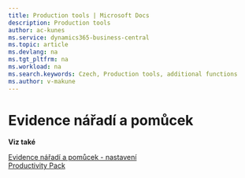 ```yaml
---
title: Production tools | Microsoft Docs
description: Production tools
author: ac-kunes
ms.service: dynamics365-business-central
ms.topic: article
ms.devlang: na
ms.tgt_pltfrm: na
ms.workload: na
ms.search.keywords: Czech, Production tools, additional functions
ms.author: v-makune
---
```

# Evidence nářadí a pomůcek

**Viz také**

[Evidence nářadí a pomůcek - nastavení](ac-production-tools-setup.md)  
[Productivity Pack](ac-productivity-pack.md)

